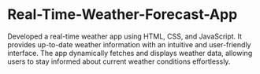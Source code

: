 ﻿# Real-Time-Weather-Forecast-App
<p>Developed a real-time weather app using HTML, CSS, and JavaScript. It provides up-to-date weather information with an intuitive and user-friendly interface. The app dynamically fetches and displays weather data, allowing users to stay informed about current weather conditions effortlessly.</p>
